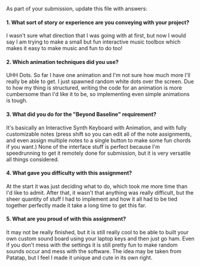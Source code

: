 As part of your submission, update this file with answers:

#### 1. What sort of story or experience are you conveying with your project?

I wasn't sure what direction that I was going with at first, but now I would say I am trying to make a small but fun interactive music toolbox which makes it easy to make music and fun to do too!

#### 2. Which animation techniques did you use?

UHH Dots. So far I have one animation and I'm not sure how much more I'll really be able to get. I just spawned random white dots over the screen. Due to how my thing is structured, writing the code for an animation is more cumbersome than I'd like it to be, so implementing even simple animations is tough.

#### 3. What did you do for the "Beyond Baseline" requirement?

It's basically an Interactive Synth Keyboard with Animation, and with fully customizable notes (press shift so you can edit all of the note assignments, and even assign multiple notes to a single button to make some fun chords if you want.) None of the interface stuff is perfect because I'm speedrunning to get it remotely done for submission, but it is very versatile all things considered.

#### 4. What gave you difficulty with this assignment?

At the start it was just deciding what to do, which took me more time than I'd like to admit. After that, it wasn't that anything was really difficult, but the sheer quantity of stuff I had to implement and how it all had to be tied together perfectly made it take a long time to get this far.

#### 5. What are you proud of with this assignment?

It may not be really finished, but it is still really cool to be able to built your own custom sound board using your laptop keys and then just go ham. Even if you don't mess with the settings it is still pretty fun to make random sounds occur and mess with the software. The idea may be taken from Patatap, but I feel I made it unique and cute in its own right.
